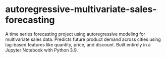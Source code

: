 # autoregressive-multivariate-sales-forecasting
A time series forecasting project using autoregressive modeling for multivariate sales data. Predicts future product demand across cities using lag-based features like quantity, price, and discount. Built entirely in a Jupyter Notebook with Python 3.9.
